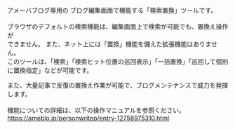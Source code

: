 アメーバブログ専用の ブログ編集画面で機能する「検索置換」ツールです。</br><br>
ブラウザのデフォルトの検索機能は、編集画面上で検索が可能でも、置換え操作が<br>
できません。 また、ネット上には「置換」機能を備えた拡張機能はありません。<br>
このツールは、「検索」「検索ヒット位置の巡回表示」「一括置換」「巡回して個別<br>
に置換指定」などが可能です。<br>

また、大量記事で反復の置換え作業が可能で、ブログメンテナンスで威力を発揮します。<br>
<br>
機能についての詳細は、以下の操作マニュアルを参照ください。<br>
https://ameblo.jp/personwritep/entry-12758975310.html

